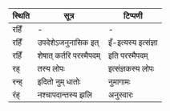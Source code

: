 | स्थिति | सूत्र | टिप्पणी |
| ----- | ------- | ------ |
| रहिँ | - | - |
| रहिँ | उपदेशेऽजनुनासिक इत् | इँ-इत्यस्य इत्संज्ञा |
| रहिँ | शेषात् कर्तरि परस्मैपदम् | इति परस्मैपदम् |
| रह् | तस्य लोपः | इत्संज्ञकस्य लोपः |
| रन्ह् | इदितो नुम् धातोः | नुमागामः |
| रंह् | नश्चापदान्तस्य झलि | अनुस्वारः |
